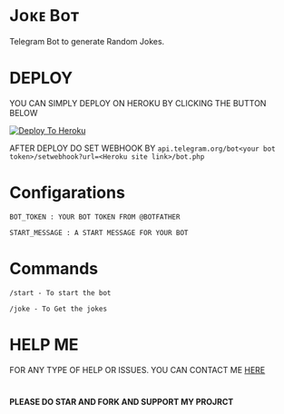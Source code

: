 # Jᴏᴋᴇ Bᴏᴛ
Telegram Bot to generate Random Jokes.

# DEPLOY
YOU CAN SIMPLY DEPLOY ON HEROKU BY CLICKING THE BUTTON BELOW

[![Deploy To Heroku](https://www.herokucdn.com/deploy/button.svg)](https://heroku.com/deploy?template=https://github.com/Benchamxd/jokebot/tree/main)

AFTER DEPLOY DO SET WEBHOOK BY ``api.telegram.org/bot<your bot token>/setwebhook?url=<Heroku site link>/bot.php``

# Configarations
``BOT_TOKEN : YOUR BOT TOKEN FROM @BOTFATHER``

``START_MESSAGE : A START MESSAGE FOR YOUR BOT``

# Commands

``/start - To start the bot``

``/joke - To Get the jokes``

# HELP ME
FOR ANY TYPE OF HELP OR ISSUES. YOU CAN CONTACT ME [HERE](https://telegram.me/induschats)

#

**PLEASE DO STAR AND FORK AND SUPPORT MY PROJRCT**

